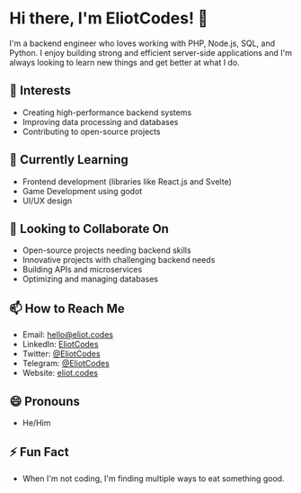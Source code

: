 # Hi there, I'm EliotCodes! 👋

I'm a backend engineer who loves working with PHP, Node.js, SQL, and Python. I enjoy building strong and efficient server-side applications and I'm always looking to learn new things and get better at what I do.

## 👀 Interests
- Creating high-performance backend systems
- Improving data processing and databases
- Contributing to open-source projects

## 🌱 Currently Learning
- Frontend development (libraries like React.js and Svelte)
- Game Development using godot
- UI/UX design

## 💞️ Looking to Collaborate On
- Open-source projects needing backend skills
- Innovative projects with challenging backend needs
- Building APIs and microservices
- Optimizing and managing databases

## 📫 How to Reach Me
- Email: hello@eliot.codes
- LinkedIn: [EliotCodes](https://www.linkedin.com/in/eliotcodes)
- Twitter: [@EliotCodes](https://twitter.com/EliotCodes)
- Telegram: [@EliotCodes](https://t.me/eliotcodes)
- Website: [eliot.codes](https://eliot.codes)

## 😄 Pronouns
- He/Him

## ⚡ Fun Fact
- When I'm not coding, I'm finding multiple ways to eat something good.

<!---
EliotCodes/EliotCodes is a ✨ special ✨ repository because its `README.md` (this file) appears on your GitHub profile.
You can click the Preview link to take a look at your changes.
--->
